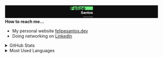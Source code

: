 ![felipe](assets/bn.png)
**How to reach me...**

- My personal website [felipesantos.dev](https://felipesantos.dev)
- Doing networking on [LinkedIn](https://www.linkedin.com/in/felipe-snts-rocha/)

<details>
  <summary>GitHub Stats</summary>
  <img align="left" alt="Felipe's GitHub Stats" src="https://github-readme-stats.vercel.app/api?username=felipesntr&show_icons=true&hide_border=true" />
</details>
<details>
  <summary>Most Used Languages</summary>
  <img align="left" alt="Felipe's GitHub Top Languages" src="https://github-readme-stats.vercel.app/api/top-langs/?username=felipesntr&hide_border=true" />
</details>
